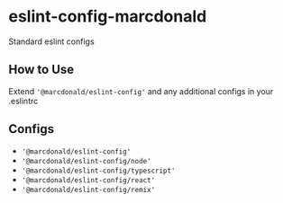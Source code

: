 # eslint-config-marcdonald

Standard eslint configs

## How to Use

Extend `'@marcdonald/eslint-config'` and any additional configs in your .eslintrc

## Configs

* `'@marcdonald/eslint-config'` 
* `'@marcdonald/eslint-config/node'` 
* `'@marcdonald/eslint-config/typescript'` 
* `'@marcdonald/eslint-config/react'` 
* `'@marcdonald/eslint-config/remix'` 
